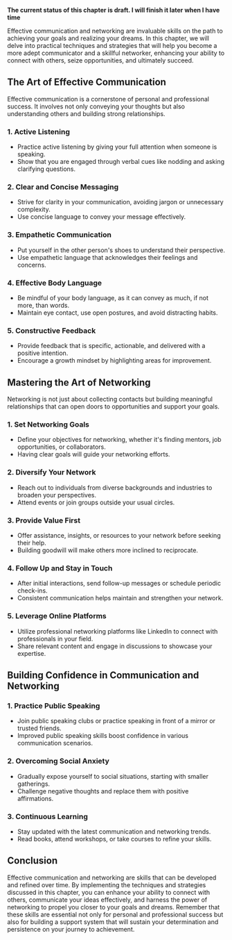 **The current status of this chapter is draft. I will finish it later when I have time**

Effective communication and networking are invaluable skills on the path to achieving your goals and realizing your dreams. In this chapter, we will delve into practical techniques and strategies that will help you become a more adept communicator and a skillful networker, enhancing your ability to connect with others, seize opportunities, and ultimately succeed.

The Art of Effective Communication
----------------------------------

Effective communication is a cornerstone of personal and professional success. It involves not only conveying your thoughts but also understanding others and building strong relationships.

### 1. **Active Listening**

* Practice active listening by giving your full attention when someone is speaking.
* Show that you are engaged through verbal cues like nodding and asking clarifying questions.

### 2. **Clear and Concise Messaging**

* Strive for clarity in your communication, avoiding jargon or unnecessary complexity.
* Use concise language to convey your message effectively.

### 3. **Empathetic Communication**

* Put yourself in the other person's shoes to understand their perspective.
* Use empathetic language that acknowledges their feelings and concerns.

### 4. **Effective Body Language**

* Be mindful of your body language, as it can convey as much, if not more, than words.
* Maintain eye contact, use open postures, and avoid distracting habits.

### 5. **Constructive Feedback**

* Provide feedback that is specific, actionable, and delivered with a positive intention.
* Encourage a growth mindset by highlighting areas for improvement.

Mastering the Art of Networking
-------------------------------

Networking is not just about collecting contacts but building meaningful relationships that can open doors to opportunities and support your goals.

### 1. **Set Networking Goals**

* Define your objectives for networking, whether it's finding mentors, job opportunities, or collaborators.
* Having clear goals will guide your networking efforts.

### 2. **Diversify Your Network**

* Reach out to individuals from diverse backgrounds and industries to broaden your perspectives.
* Attend events or join groups outside your usual circles.

### 3. **Provide Value First**

* Offer assistance, insights, or resources to your network before seeking their help.
* Building goodwill will make others more inclined to reciprocate.

### 4. **Follow Up and Stay in Touch**

* After initial interactions, send follow-up messages or schedule periodic check-ins.
* Consistent communication helps maintain and strengthen your network.

### 5. **Leverage Online Platforms**

* Utilize professional networking platforms like LinkedIn to connect with professionals in your field.
* Share relevant content and engage in discussions to showcase your expertise.

Building Confidence in Communication and Networking
---------------------------------------------------

### 1. **Practice Public Speaking**

* Join public speaking clubs or practice speaking in front of a mirror or trusted friends.
* Improved public speaking skills boost confidence in various communication scenarios.

### 2. **Overcoming Social Anxiety**

* Gradually expose yourself to social situations, starting with smaller gatherings.
* Challenge negative thoughts and replace them with positive affirmations.

### 3. **Continuous Learning**

* Stay updated with the latest communication and networking trends.
* Read books, attend workshops, or take courses to refine your skills.

Conclusion
----------

Effective communication and networking are skills that can be developed and refined over time. By implementing the techniques and strategies discussed in this chapter, you can enhance your ability to connect with others, communicate your ideas effectively, and harness the power of networking to propel you closer to your goals and dreams. Remember that these skills are essential not only for personal and professional success but also for building a support system that will sustain your determination and persistence on your journey to achievement.
